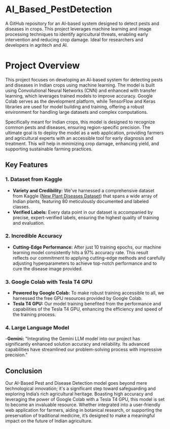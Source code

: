# AI_Based_PestDetection
A GitHub repository for an AI-based system designed to detect pests and diseases in crops. This project leverages machine learning and image processing techniques to identify agricultural threats, enabling early intervention and reducing crop damage. Ideal for researchers and developers in agritech and AI.
# Project Overview
This project focuses on developing an AI-based system for detecting pests and diseases in Indian crops using machine learning. The model is built using Convolutional Neural Networks (CNN) and enhanced with transfer learning, which leverages trained models to improve accuracy. Google Colab serves as the development platform, while TensorFlow and Keras libraries are used for model building and training, offering a robust environment for handling large datasets and complex computations.

Specifically meant for Indian crops, this model is designed to recognize common pests and diseases, ensuring region-specific precision. The ultimate goal is to deploy the model as a web application, providing farmers and agricultural experts with an accessible tool for early diagnosis and treatment. This will help in minimizing crop damage, enhancing yield, and supporting sustainable farming practices.
## Key Features

### 1. Dataset from Kaggle

- **Variety and Credibility:** We've harnessed a comprehensive dataset from Kaggle ([New Plant Diseases Dataset](https://www.kaggle.com/datasets/vipoooool/new-plant-diseases-dataset)) that spans a wide array of Indian plants, featuring 80 meticulously documented and labeled classes.
- **Verified Labels:** Every data point in our dataset is accompanied by precise, expert-verified labels, ensuring the highest quality of training and evaluation.

### 2. Incredible Accuracy

- **Cutting-Edge Performance:** After just 10 training epochs, our machine learning model consistently hits a 97% accuracy rate. This result reflects our commitment to applying cutting-edge methods and carefully adjusting hyperparameters to achieve top-notch performance and to cure the disease image provided.

### 3. Google Colab with Tesla T4 GPU

- **Powered by Google Colab:** To make robust training accessible to all, we harnessed the free GPU resources provided by Google Colab.
- **Tesla T4 GPU:** Our model training benefited from the performance and capabilities of the Tesla T4 GPU, enhancing the efficiency and speed of the training process.

### 4. Large Language Model
-**Gemini:** "Integrating the Gemini LLM model into our project has significantly enhanced solution accuracy and reliability. Its advanced capabilities have streamlined our problem-solving process with impressive precision."

## Conclusion
Our AI-Based Pest and Disease Detection model goes beyond mere technological innovation; it's a significant step toward safeguarding and exploring India’s rich agricultural heritage. Boasting high accuracy and leveraging the power of Google Colab with a Tesla T4 GPU, this model is set to become an invaluable resource. Whether integrated into a user-friendly web application for farmers, aiding in botanical research, or supporting the preservation of traditional medicine, it’s designed to make a meaningful impact on the future of Indian agriculture.
